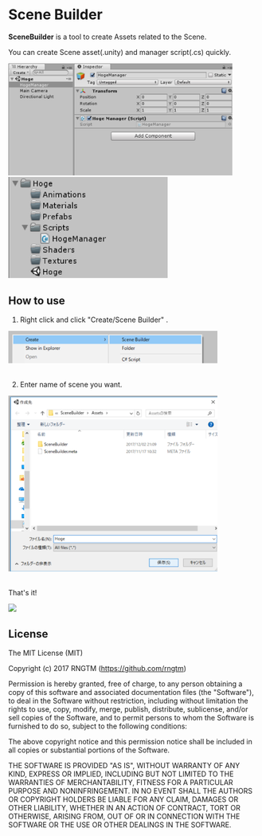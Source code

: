 Scene Builder
============
**SceneBuilder** is a tool to create Assets related to the Scene.

You can create Scene asset(.unity) and manager script(.cs) quickly.

<img src = "./Demo/3_scene.png" width = 450>

<img src = "./Demo/4_files.png" width = 320>


## How to use
1) Right click and click "Create/Scene Builder" .

<img src = "./Demo/1_select.png" width = 420>
<br>
<br>

2) Enter name of scene you want.

<img src = "./Demo/2_enter_name.png" width = 420>
<br>
<br>


That's it!

<img src = "./Demo/3_use.gif" width = 512>


License
-------
The MIT License (MIT)

Copyright (c) 2017 RNGTM (https://github.com/rngtm)

Permission is hereby granted, free of charge, to any person obtaining a copy of
this software and associated documentation files (the "Software"), to deal in
the Software without restriction, including without limitation the rights to
use, copy, modify, merge, publish, distribute, sublicense, and/or sell copies of
the Software, and to permit persons to whom the Software is furnished to do so,
subject to the following conditions:

The above copyright notice and this permission notice shall be included in all
copies or substantial portions of the Software.

THE SOFTWARE IS PROVIDED "AS IS", WITHOUT WARRANTY OF ANY KIND, EXPRESS OR
IMPLIED, INCLUDING BUT NOT LIMITED TO THE WARRANTIES OF MERCHANTABILITY, FITNESS
FOR A PARTICULAR PURPOSE AND NONINFRINGEMENT. IN NO EVENT SHALL THE AUTHORS OR
COPYRIGHT HOLDERS BE LIABLE FOR ANY CLAIM, DAMAGES OR OTHER LIABILITY, WHETHER
IN AN ACTION OF CONTRACT, TORT OR OTHERWISE, ARISING FROM, OUT OF OR IN
CONNECTION WITH THE SOFTWARE OR THE USE OR OTHER DEALINGS IN THE SOFTWARE.
